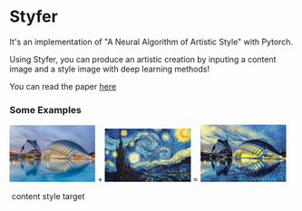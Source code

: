 # Styfer

It's an implementation of "A Neural Algorithm of Artistic Style" with Pytorch.

Using Styfer, you can produce an artistic creation by inputing a content image and a style image with deep learning methods!

You can read the paper [here](http://arxiv.org/abs/1508.06576)

### Some Examples

<div>
    <img src='/images/architecture.jpg' width='30%'>
    +
    <img src='/images/theStarryNight.jpeg' width='30%'>
    =
    <img src='/target2.jpg' width='30%'>
</div>

​                     content                                                    style                                                   target